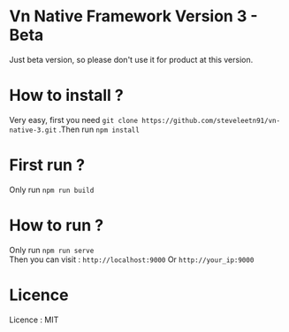 # Vn Native Framework Version 3 - Beta
Just beta version, so please don't use it for product at this version.
# How to install ? 
Very easy, first you need 
    `git clone https://github.com/steveleetn91/vn-native-3.git`
.Then run 
    `npm install`
# First run ?
Only run 
    `npm run build`
# How to run ?
Only run 
    `npm run serve`    
Then you can visit : 
    `http://localhost:9000`
Or
    `http://your_ip:9000`

# Licence 
Licence : MIT